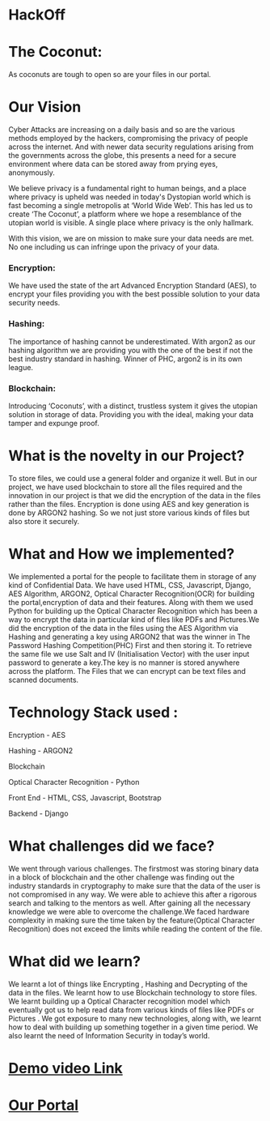 # HackOff

# The Coconut:
As coconuts are tough to open so are your files in our portal.

# Our Vision
Cyber Attacks are increasing on a daily basis and so are the various methods employed by the hackers, compromising the privacy of people across the internet. And with newer data security regulations arising from the governments across the globe, this presents a need for a secure environment where data can be stored away from prying eyes, anonymously. 

We believe privacy is a fundamental right to human beings, and a place where privacy is upheld was needed in today's Dystopian world which is fast becoming a single metropolis at ‘World Wide Web’. This has led us to create ‘The Coconut’, a platform where we hope a resemblance of the utopian world is visible. A single place where privacy is the only hallmark.

With this vision, we are on mission to make sure your data needs are met. No one including us can infringe upon the privacy of your data. 

### Encryption: 
We have used the state of the art Advanced Encryption Standard (AES), to encrypt your files providing you with the best possible solution to your data security needs.

### Hashing: 
The importance of hashing cannot be underestimated. With argon2 as our hashing algorithm we are providing you with the one of the best if not the best industry standard in hashing. Winner of PHC, argon2 is in its own league.

### Blockchain: 
Introducing ‘Coconuts’, with a distinct, trustless system it gives the utopian solution in storage of data. Providing you with the ideal, making your data tamper and expunge proof.


# What is the novelty in our Project?
To store files, we could use a general folder and organize it well. But in our project, we have used blockchain to store all the files required and the innovation in our project is that we did the encryption of the data in the files rather than the files. Encryption is done using AES and key generation is done by ARGON2 hashing. So we not just store various kinds of files but also store it securely.

# What and How we implemented?
We implemented a portal for the people to facilitate them in storage of any kind of Confidential Data. We have used HTML, CSS, Javascript, Django, AES Algorithm, ARGON2, Optical Character Recognition(OCR) for building the portal,encryption of data and their features. Along with them we used Python for building up the Optical Character Recognition which has been a way to encrypt the data in particular kind of files like PDFs and Pictures.We did the encryption of the data in the files using the AES Algorithm via Hashing and generating a key using ARGON2 that was the winner in The Password Hashing Competition(PHC) First and then storing it. To retrieve the same file we use Salt and IV (Initialisation Vector) with the user input password to generate a key.The key is no manner is stored anywhere across the platform. The Files that we can encrypt can be text files and scanned documents.

# Technology Stack used :
Encryption - AES

Hashing - ARGON2

Blockchain 

Optical Character Recognition - Python

Front End - HTML, CSS, Javascript, Bootstrap 

Backend - Django 
 
# What challenges did we face?
We went through various challenges. The firstmost was storing binary data in a block of blockchain and the other challenge was finding out the industry standards in cryptography to make sure that the data of the user is not compromised in any way. We were able to achieve this after a rigorous search and talking to the mentors as well. After gaining all the necessary knowledge we were able to overcome the challenge.We faced hardware complexity in making sure the time taken by the feature(Optical Character Recognition)  does not exceed the limits while reading the content of the file.
 
# What did we learn?
We learnt a lot of things like Encrypting , Hashing and Decrypting of the data in the files. We learnt how to use Blockchain technology to store files. We learnt building up a Optical Character recognition model which eventually got us to help read data from various kinds of files like PDFs or Pictures . We got exposure to many new technologies, along with, we learnt how to deal with building up something together in a given time period. We also learnt the need of Information Security in today’s world.

# [Demo video Link]()

# [Our Portal]()


